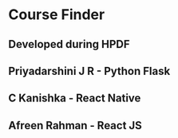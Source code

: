 # Course Finder
## Developed during HPDF
## Priyadarshini J R - Python Flask
## C Kanishka - React Native
## Afreen Rahman - React JS